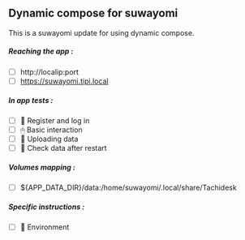 ## Dynamic compose for suwayomi
This is a suwayomi update for using dynamic compose.
##### Reaching the app :
- [ ] http://localip:port
- [ ] https://suwayomi.tipi.local
##### In app tests :
- [ ] 📝 Register and log in
- [ ] 🖱 Basic interaction
- [ ] 🌆 Uploading data
- [ ] 🔄 Check data after restart
##### Volumes mapping :
- [ ] ${APP_DATA_DIR}/data:/home/suwayomi/.local/share/Tachidesk
##### Specific instructions :
- [ ] 🌳 Environment
